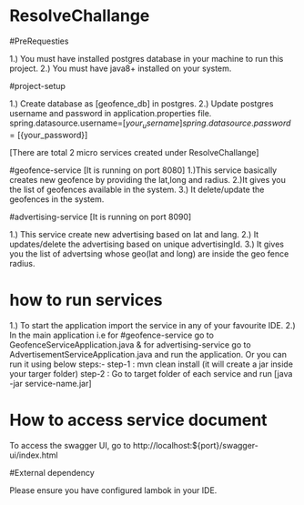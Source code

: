 # ResolveChallange

#PreRequesties

1.) You must have installed postgres database in your machine to run this project.
2.) You must have java8+ installed on your system.

#project-setup

1.) Create database as [geofence_db] in postgres.
2.) Update postgres username and password in application.properties file.
    spring.datasource.username=[${your_username}]
    spring.datasource.password=[${your_password}]


[There are total 2 micro services created under ResolveChallange]

#geofence-service 
[It is running on port 8080]
1.)This service basically creates new geofence by providing the lat,long and radius.
2.)It gives you the list of geofences available in the system.
3.) It delete/update the geofences in the system.

#advertising-service
[It is running on port 8090]

1.) This service create new advertising based on lat and lang.
2.) It updates/delete the advertising based on unique advertisingId.
3.) It gives you the list of advertsing whose geo(lat and long) are inside the geo fence radius.

# how to run services

1.) To start the application import the service in any of your favourite IDE.
2.) In the main application i.e for #geofence-service go to GeofenceServiceApplication.java & for advertising-service
    go to AdvertisementServiceApplication.java and run the application.
    Or you can run it using below steps:-
       step-1 : mvn clean install  (it will create a jar inside your targer folder)
       step-2 : Go to target folder of each service and run [java -jar service-name.jar]

# How to access service document 

To access the swagger UI, go to http://localhost:${port}/swagger-ui/index.html


#External dependency

Please ensure you have configured lambok in your IDE.

